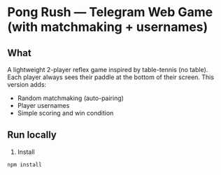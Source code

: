 # Pong Rush — Telegram Web Game (with matchmaking + usernames)

## What
A lightweight 2-player reflex game inspired by table-tennis (no table).  
Each player always sees their paddle at the bottom of their screen. This version adds:
- Random matchmaking (auto-pairing)
- Player usernames
- Simple scoring and win condition

## Run locally

1. Install
```bash
npm install
